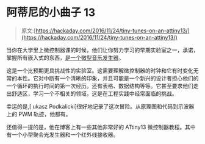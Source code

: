 # 阿蒂尼的小曲子 13

> 原文:[https://hackaday.com/2016/11/24/tiny-tunes-on-an-attiny13/](https://hackaday.com/2016/11/24/tiny-tunes-on-an-attiny13/)

当你在大学里上微控制器课的时候，他们让你努力学习的早期实验室之一，承诺，掌握所有嵌入式的东西，[是一个微型音乐发生器](http://blog.podkalicki.com/attiny13-tone-generator/)。

这是一个比预期更具挑战性的实验室。这需要理解微控制器的时钟和它有时变化无常的本性。它对中断有一个清晰的印象，并且可能是一个新兴的设计者担心他们的一个循环的执行时间的第一次经历。还有表格、数据结构等等。它甚至要求他们走出舒适区，学习一个不相关的领域，这是在工程实践中经常面临的挑战。

幸运的是,[ ukasz Podkalicki]很好地记录了这次冒险。从原理图和代码到示波器上的 PWM 轨迹，他都有。

还值得一提的是，他在博客上有一些其他非常好的 ATtiny13 微控制器教程。其中有一个小型聚会光发生器和一个红外线接收器。